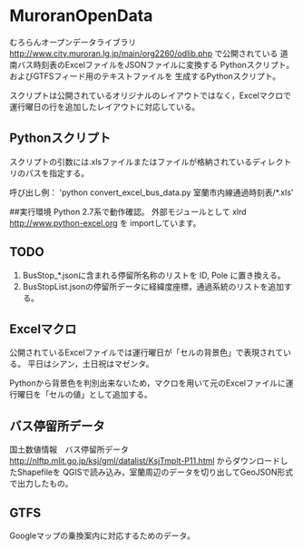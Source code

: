 # MuroranOpenData
むろらんオープンデータライブラリ <http://www.city.muroran.lg.jp/main/org2260/odlib.php> で公開されている
道南バス時刻表のExcelファイルをJSONファイルに変換する Pythonスクリプト。およびGTFSフィード用のテキストファイルを
生成するPythonスクリプト。

スクリプトは公開されているオリジナルのレイアウトではなく，Excelマクロで運行曜日の行を追加したレイアウトに対応している。

## Pythonスクリプト
スクリプトの引数には.xlsファイルまたはファイルが格納されているディレクトリのパスを指定する。

呼び出し例：
'python convert_excel_bus_data.py 室蘭市内線通過時刻表/*.xls'

##実行環境
Python 2.7系で動作確認。
外部モジュールとして xlrd <http://www.python-excel.org> を importしています。

## TODO

1. BusStop_*.jsonに含まれる停留所名称のリストを ID, Pole に置き換える。
2. BusStopList.jsonの停留所データに経緯度座標，通過系統のリストを追加する。

## Excelマクロ

公開されているExcelファイルでは運行曜日が「セルの背景色」で表現されている。
平日はシアン，土日祝はマゼンタ。

Pythonから背景色を判別出来ないため，マクロを用いて元のExcelファイルに運行曜日を「セルの値」として追加する。

## バス停留所データ

国土数値情報　バス停留所データ <http://nlftp.mlit.go.jp/ksj/gml/datalist/KsjTmplt-P11.html> からダウンロードしたShapefileを QGISで読み込み，室蘭周辺のデータを切り出してGeoJSON形式で出力したもの。

## GTFS

Googleマップの乗換案内に対応するためのデータ。
